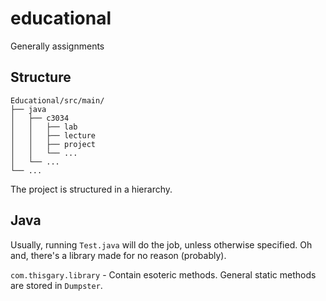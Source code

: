 # educational

Generally assignments

## Structure

```
Educational/src/main/
├── java
│   ├── c3034
│   │   ├── lab
│   │   ├── lecture
│   │   ├── project
│   │   └── ... 
│   └── ... 
└── ...
```

The project is structured in a hierarchy.

## Java 

Usually, running `Test.java` will do the job, unless otherwise specified. 
Oh and, there's a library made for no reason (probably).

`com.thisgary.library` - 
Contain esoteric methods. 
General static methods are stored in `Dumpster`.
